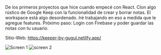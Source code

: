  De los primeros proyectos que hice cuando empecé con React. Clon algo rústico de Google Keep con la funcionalidad de crear y borrar notas.
 El workspace está algo desordenado. Iré trabajando en eso a medida que le agregue features. Próximo paso: Login con Firebase y poder guardar las notas con tu usuario.

Sitio-Web: https://keeper-by-gugul.netlify.app/

![Screen 1](https://user-images.githubusercontent.com/60524354/118322855-29aaea00-b4d6-11eb-9fd5-cefa4c11c5da.png)
![screen 2](https://user-images.githubusercontent.com/60524354/118322870-2ca5da80-b4d6-11eb-9f50-c2088ae5b6fd.png)
